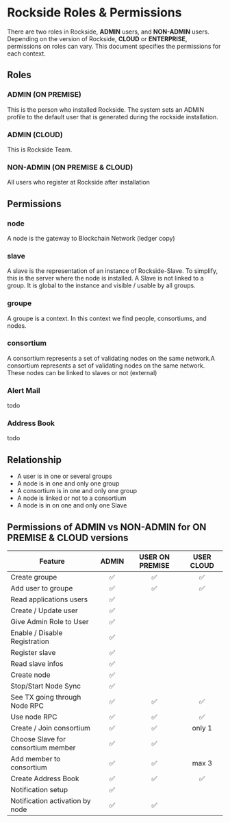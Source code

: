 # Rockside Roles & Permissions
There are two roles in Rockside, **ADMIN** users, and **NON-ADMIN** users. Depending on the version of Rockside, **CLOUD** or **ENTERPRISE**, permissions on roles can vary. 
This document specifies the permissions for each context.


## Roles
### ADMIN (ON PREMISE)
This is the person who installed Rockside. The system sets an ADMIN profile to the default user that is generated during the rockside installation.

### ADMIN (CLOUD)
This is Rockside Team.

### NON-ADMIN (ON PREMISE & CLOUD)
All users who register at Rockside after installation

## Permissions

### node
A node is the gateway to Blockchain Network (ledger copy)

### slave
A slave is the representation of an instance of Rockside-Slave. To simplify, this is the server where the node is installed. A Slave is not linked to a group. It is global to the instance and visible / usable by all groups. 

### groupe
A groupe is a context. In this context we find people, consortiums, and nodes.

### consortium
A consortium represents a set of validating nodes on the same network.A consortium represents a set of validating nodes on the same network. These nodes can be linked to slaves or not (external)

### Alert Mail
todo

### Address Book
todo


## Relationship
- A user is in one or several groups
- A node is in one and only one group
- A consortium is in one and only one group
- A node is linked or not to a consortium
- A node is in on one and only one Slave


## Permissions of ADMIN vs NON-ADMIN for ON PREMISE & CLOUD versions

| Feature                               | ADMIN     | USER ON PREMISE | USER CLOUD |
| -------------                         |:---------:|:---------:|:---------:|
| Create groupe                         |✅         |✅        |✅        |
| Add user to groupe                    |✅         |✅        |✅        |
| Read applications users               |✅         |          |           |
| Create / Update user                  |✅         |          |           |
| Give Admin Role to User               |✅         |          |           |
| Enable / Disable Registration         |✅         |          |           |
| Register slave                        |✅         |          |           |
| Read slave infos                      |✅         |          |           |
| Create node                           |✅         |          |           |
| Stop/Start Node Sync                  |✅         |          |           |
| See TX going through Node RPC         |✅         |✅        |✅         |
| Use node RPC                          |✅         |✅        |✅        |
| Create / Join consortium              |✅         |✅        |only 1  |
| Choose Slave for consortium member    |✅         |✅        |          |
| Add member to consortium              |✅         |✅        |max 3   |
| Create Address Book                   |✅         |✅        |✅        |
| Notification setup                    |✅         |          |           |
| Notification activation by node       |✅         |✅        |            |





